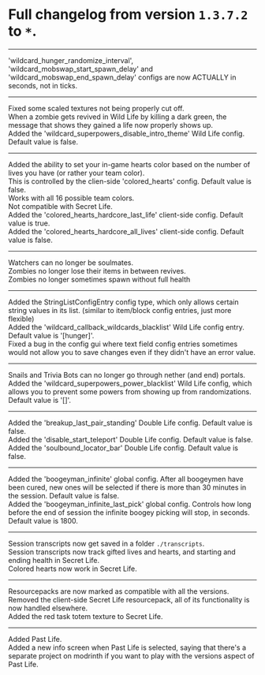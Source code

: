 # Full changelog from version `1.3.7.2` to `*`.

----------

'wildcard_hunger_randomize_interval', 'wildcard_mobswap_start_spawn_delay' and 'wildcard_mobswap_end_spawn_delay' configs are now ACTUALLY in seconds, not in ticks.

----------

Fixed some scaled textures not being properly cut off.<br>
When a zombie gets revived in Wild Life by killing a dark green, the message that shows they gained a life now properly shows up.<br>
Added the 'wildcard_superpowers_disable_intro_theme' Wild Life config. Default value is false.

----------

Added the ability to set your in-game hearts color based on the number of lives you have (or rather your team color).<br>
This is controlled by the clien-side 'colored_hearts' config. Default value is false.<br>
Works with all 16 possible team colors.<br>
Not compatible with Secret Life.<br>
Added the 'colored_hearts_hardcore_last_life' client-side config. Default value is true.<br>
Added the 'colored_hearts_hardcore_all_lives' client-side config. Default value is false.

----------

Watchers can no longer be soulmates.<br>
Zombies no longer lose their items in between revives.<br>
Zombies no longer sometimes spawn without full health

----------

Added the StringListConfigEntry config type, which only allows certain string values in its list. (similar to item/block config entries, just more flexible)<br>
Added the 'wildcard_callback_wildcards_blacklist' Wild Life config entry. Default value is '[hunger]'.<br>
Fixed a bug in the config gui where text field config entries sometimes would not allow you to save changes even if they didn't have an error value.

----------

Snails and Trivia Bots can no longer go through nether (and end) portals.<br>
Added the 'wildcard_superpowers_power_blacklist' Wild Life config, which allows you to prevent some powers from showing up from randomizations. Default value is '[]'.

----------

Added the 'breakup_last_pair_standing' Double Life config. Default value is false.<br>
Added the 'disable_start_teleport' Double Life config. Default value is false.<br>
Added the 'soulbound_locator_bar' Double Life config. Default value is false.

----------

Added the 'boogeyman_infinite' global config. After all boogeymen have been cured, new ones will be selected if there is more than 30 minutes in the session. Default value is false.<br>
Added the 'boogeyman_infinite_last_pick' global config. Controls how long before the end of session the infinite boogey picking will stop, in seconds. Default value is 1800.

----------

Session transcripts now get saved in a folder `./transcripts`.<br>
Session transcripts now track gifted lives and hearts, and starting and ending health in Secret Life.<br>
Colored hearts now work in Secret Life.

----------

Resourcepacks are now marked as compatible with all the versions.<br>
Removed the client-side Secret Life resourcepack, all of its functionality is now handled elsewhere.<br>
Added the red task totem texture to Secret Life.

----------

Added Past Life.<br>
Added a new info screen when Past Life is selected, saying that there's a separate project on modrinth if you want to play with the versions aspect of Past Life.
